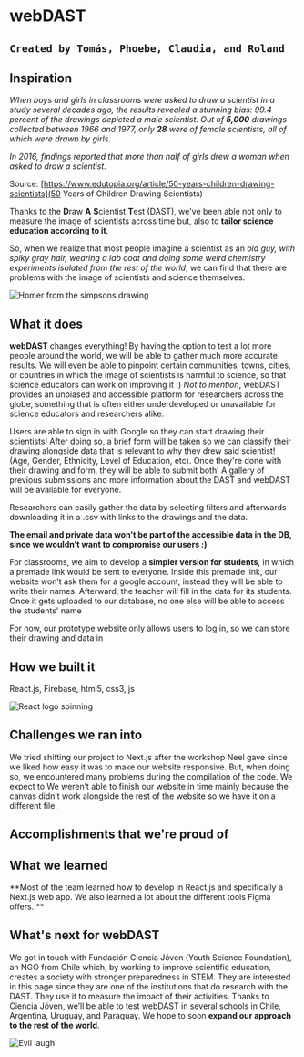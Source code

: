 # webDAST
## `Created by Tomás, Phoebe, Claudia, and Roland`

## Inspiration
_When boys and girls in classrooms were asked to draw a scientist in a study several decades ago, the results revealed a stunning bias: 99.4 percent of the drawings depicted a male scientist. Out of **5,000** drawings collected between 1966 and 1977, only **28** were of female scientists, all of which were drawn by girls._

_In 2016, findings reported that more than half of girls drew a woman when asked to draw a scientist._

Source: [https://www.edutopia.org/article/50-years-children-drawing-scientists](50 Years of Children Drawing Scientists)

Thanks to the **D**raw **A** **S**cientist **T**est (DAST), we've been able not only to measure the image of scientists across time but, also to **tailor science education according to it**.

So, when we realize that most people imagine a scientist as an _old guy, with spiky gray hair, wearing a lab coat and doing some weird chemistry experiments isolated from the rest of the world_, we can find that there are problems with the image of scientists and science themselves.

![Homer from the simpsons drawing](https://i.gifer.com/29bw.gif)

## What it does
**webDAST** changes everything! By having the option to test a lot more people around the world, we will be able to gather much more accurate results. We will even be able to pinpoint certain communities, towns, cities, or countries in which the image of scientists is harmful to science, so that science educators can work on improving it :) _Not to mention_, webDAST provides an unbiased and accessible platform for researchers across the globe, something that is often either underdeveloped or unavailable for science educators and researchers alike. 

Users are able to sign in with Google so they can start drawing their scientists! After doing so, a brief form will be taken so we can classify their drawing alongside data that is relevant to why they drew said scientist! (Age, Gender, Ethnicity, Level of Education, etc). Once they're done with their drawing and form, they will be able to submit both! A gallery of previous submissions and more information about the DAST and webDAST will be available for everyone.

Researchers can easily gather the data by selecting filters and afterwards downloading it in a .csv with links to the drawings and the data.

**The email and private data won’t be part of the accessible data in the DB, since we wouldn’t want to compromise our users :)**

For classrooms, we aim to develop a **simpler version for students**, in which a premade link would be sent to everyone. Inside this premade link, our website won’t ask them for a google account, instead they will be able to write their names. Afterward, the teacher will fill in the data for its students. Once it gets uploaded to our database, no one else will be able to access the students' name 

For now, our prototype website only allows users to log in, so we can store their drawing and data in 

## How we built it
React.js, Firebase, html5, css3, js

![React logo spinning](https://media2.giphy.com/media/RJzm826vu7WbJvBtxX/giphy.gif)

## Challenges we ran into
We tried shifting our project to Next.js after the workshop Neel gave since we liked how easy it was to make our website responsive. But, when doing so, we encountered many problems during the compilation of the code. We expect to 
We weren’t able to finish our website in time mainly because the canvas didn’t work alongside the rest of the website so we have it on a different file.
## Accomplishments that we're proud of

## What we learned
**Most of the team learned how to develop in React.js and specifically a Next.js web app. We also learned a lot about the different tools Figma offers. **
## What's next for webDAST
We got in touch with Fundación Ciencia Jóven (Youth Science Foundation), an NGO from Chile which, by working to improve scientific education, creates a society with stronger preparedness in STEM. They are interested in this page since they are one of the institutions that do research with the DAST. They use it to measure the impact of their activities. Thanks to Ciencia Jóven, we’ll be able to test webDAST in several schools in Chile, Argentina, Uruguay, and Paraguay. We hope to soon **expand our approach to the rest of the world**. 

![Evil laugh](https://media1.tenor.com/images/f0baca047a09af4fbd4419c52af05871/tenor.gif?itemid=4482837)



